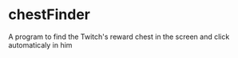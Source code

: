 # chestFinder
A program to find the Twitch's reward chest in the screen and click automaticaly in him
